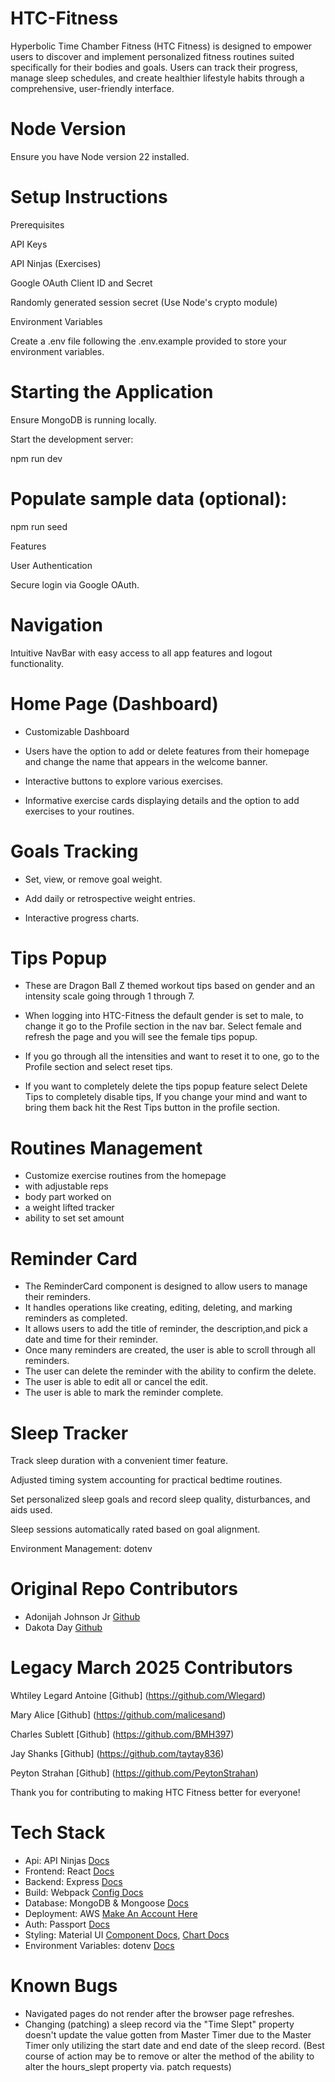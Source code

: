 # HTC-Fitness

Hyperbolic Time Chamber Fitness (HTC Fitness) is designed to empower users to discover and implement personalized fitness routines suited specifically for their bodies and goals. Users can track their progress, manage sleep schedules, and create healthier lifestyle habits through a comprehensive, user-friendly interface.

# Node Version

Ensure you have Node version 22 installed.

# Setup Instructions

Prerequisites

API Keys

API Ninjas (Exercises)

Google OAuth Client ID and Secret

Randomly generated session secret (Use Node's crypto module)

Environment Variables

Create a .env file following the .env.example provided to store your environment variables.

# Starting the Application

Ensure MongoDB is running locally.

Start the development server:

npm run dev

# Populate sample data (optional):

npm run seed

Features

User Authentication

Secure login via Google OAuth.

# Navigation

Intuitive NavBar with easy access to all app features and logout functionality.

# Home Page (Dashboard)
- Customizable Dashboard

- Users have the option to add or delete features from their homepage and change the name that appears in the welcome banner.

- Interactive buttons to explore various exercises.

- Informative exercise cards displaying details and the option to add exercises to your routines.

# Goals Tracking

- Set, view, or remove goal weight.

- Add daily or retrospective weight entries.

- Interactive progress charts.

# Tips Popup
- These are Dragon Ball Z themed workout tips based on gender and an intensity scale going through 1 through 7.

- When logging into HTC-Fitness the default gender is set to male, to change it go to the Profile section in the nav bar. Select female and refresh the page and you will see the female tips popup.

- If you go through all the intensities and want to reset it to one, go to the Profile section and select reset tips.

- If you want to completely delete the tips popup feature select Delete Tips to completely disable tips, If you change your mind and want to bring them back hit the Rest Tips button in the profile section.

# Routines Management

- Customize exercise routines from the homepage
- with adjustable reps
- body part worked on
- a weight lifted tracker
- ability to set set amount

# Reminder Card
- The ReminderCard component is designed to allow users to manage their reminders.
- It handles operations like creating, editing, deleting, and marking reminders as completed.
- It  allows users to add the title of reminder, the description,and pick a date and time for their reminder.
- Once many reminders are created, the user is able to scroll through all reminders.
- The user can delete the reminder with the ability to confirm the delete.
- The user is able to edit all or cancel the edit.
- The user is able to mark the reminder complete.

# Sleep Tracker

Track sleep duration with a convenient timer feature.

Adjusted timing system accounting for practical bedtime routines.

Set personalized sleep goals and record sleep quality, disturbances, and aids used.

Sleep sessions automatically rated based on goal alignment.


Environment Management: dotenv

# Original Repo Contributors
  - Adonijah Johnson Jr [Github](https://github.com/AJ-Gamer)
  - Dakota Day [Github](https://github.com/Mothroom)

# Legacy March 2025 Contributors

 Whtiley Legard Antoine [Github] (https://github.com/Wlegard)

Mary Alice [Github] (https://github.com/malicesand)

Charles Sublett [Github] (https://github.com/BMH397)

Jay Shanks [Github] (https://github.com/taytay836)

Peyton Strahan [Github] (https://github.com/PeytonStrahan)

Thank you for contributing to making HTC Fitness better for everyone!

# Tech Stack
  - Api: API Ninjas [Docs](https://api-ninjas.com/api/exercises)
  - Frontend: React [Docs](https://react.dev/)
  - Backend: Express [Docs](https://expressjs.com/en/4x/api.html)
  - Build: Webpack [Config Docs](https://webpack.js.org/configuration/)
  - Database: MongoDB & Mongoose [Docs](https://mongoosejs.com/)
  - Deployment: AWS [Make An Account Here](https://aws.amazon.com/free/?gclid=Cj0KCQjw8--2BhCHARIsAF_w1gxqy2n-xVXx_xy7dM4sYBu7QCjL7IfB_oLIrqY4XcT9CJ9VAIbVKbIaAlnlEALw_wcB&trk=7541ebd3-552d-4f98-9357-b542436aa66c&sc_channel=ps&ef_id=Cj0KCQjw8--2BhCHARIsAF_w1gxqy2n-xVXx_xy7dM4sYBu7QCjL7IfB_oLIrqY4XcT9CJ9VAIbVKbIaAlnlEALw_wcB:G:s&s_kwcid=AL!4422!3!651751058796!e!!g!!aws%20console!19852662149!145019243977&all-free-tier.sort-by=item.additionalFields.SortRank&all-free-tier.sort-order=asc&awsf.Free%20Tier%20Types=*all&awsf.Free%20Tier%20Categories=*all)
  - Auth: Passport [Docs](https://www.passportjs.org/tutorials/google/)
  - Styling: Material UI [Component Docs](https://mui.com/), [Chart Docs](https://mui.com/x/react-charts/)
  - Environment Variables: dotenv [Docs](https://www.npmjs.com/package/dotenv)

# Known Bugs
  - Navigated pages do not render after the browser page refreshes.
  - Changing (patching) a sleep record via the "Time Slept" property doesn't update the value gotten from Master Timer due to the Master Timer only utilizing the start date and end date of the sleep record. (Best course of action may be to remove or alter the method of the ability to alter the hours_slept property via. patch requests)